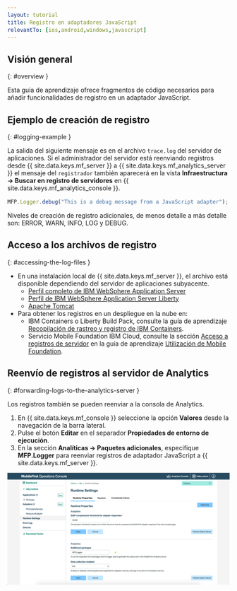 ```yaml
---
layout: tutorial
title: Registro en adaptadores JavaScript
relevantTo: [ios,android,windows,javascript]
---
```

<!-- NLS_CHARSET=UTF-8 -->
## Visión general
{: #overview }

Esta guía de aprendizaje ofrece fragmentos de código necesarios para añadir funcionalidades de registro en un adaptador JavaScript.

## Ejemplo de creación de registro
{: #logging-example }

La salida del siguiente mensaje es en el archivo `trace.log` del servidor de aplicaciones. Si el administrador del servidor está reenviando registros desde {{ site.data.keys.mf_server }} a {{ site.data.keys.mf_analytics_server }} el mensaje del `registrador` también aparecerá en la vista **Infraestructura → Buscar en registro de servidores** en {{ site.data.keys.mf_analytics_console }}.

```javascript
MFP.Logger.debug("This is a debug message from a JavaScript adapter");
```

Niveles de creación de registro adicionales, de menos detalle a más detalle son: ERROR, WARN, INFO, LOG y DEBUG.

## Acceso a los archivos de registro
{: #accessing-the-log-files }

* En una instalación local de {{ site.data.keys.mf_server }}, el archivo está disponible dependiendo del servidor de aplicaciones subyacente.
    * [Perfil completo de IBM WebSphere Application Server](http://ibm.biz/knowctr#SSEQTP_8.5.5/com.ibm.websphere.base.doc/ae/ttrb_trcover.html)
    * [Perfil de IBM WebSphere Application Server Liberty](http://ibm.biz/knowctr#SSEQTP_8.5.5/com.ibm.websphere.wlp.doc/ae/rwlp_logging.html?cp=SSEQTP_8.5.5%2F1-16-0-0)
    * [Apache Tomcat](http://tomcat.apache.org/tomcat-7.0-doc/logging.html)
* Para obtener los registros en un despliegue en la nube en:
    * IBM Containers o Liberty Build Pack, consulte la guía de aprendizaje [Recopilación de rastreo y registro de IBM Containers](../../../bluemix/mobilefirst-server-using-scripts/log-and-trace-collection/).
    * Servicio Mobile Foundation IBM Cloud, consulte la sección [Acceso a registros de servidor](../../../bluemix/using-mobile-foundation/#accessing-server-logs) en la guía de aprendizaje [Utilización de Mobile Foundation](../../../bluemix/using-mobile-foundation).

## Reenvío de registros al servidor de Analytics
{: #forwarding-logs-to-the-analytics-server }

Los registros también se pueden reenviar a la consola de Analytics.

1. En {{ site.data.keys.mf_console }} seleccione la opción **Valores** desde la navegación de la barra lateral.
2. Pulse el botón **Editar** en el separador **Propiedades de entorno de ejecución**.
3. En la sección **Analíticas → Paquetes adicionales**, especifique **MFP.Logger** para reenviar registros de adaptador JavaScript a {{ site.data.keys.mf_server }}.

![Filtrado de registro desde la consola](javascript-filter.png)

